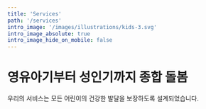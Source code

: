```yaml
---
title: 'Services'
path: '/services'
intro_image: '/images/illustrations/kids-3.svg'
intro_image_absolute: true
intro_image_hide_on_mobile: false
---
```


# 영유아기부터 성인기까지 종합 돌봄

우리의 서비스는 모든 어린이의 건강한 발달을 보장하도록 설계되었습니다.
